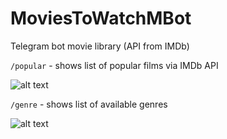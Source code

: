 # MoviesToWatchMBot
Telegram bot movie library (API from IMDb)

```/popular``` - shows list of popular films via IMDb API


![alt text](https://github.com/Fun1hero/MoviesToWatchMBot/blob/master/img/Screen%20Shot%202018-10-14%20at%2011.57.08%20AM.png?raw=true)


```/genre``` - shows list of available genres

![alt text](https://github.com/Fun1hero/MoviesToWatchMBot/blob/master/img/Screen%20Shot%202018-10-14%20at%2011.56.51%20AM.png?raw=true)
